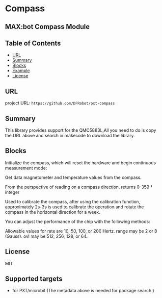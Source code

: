 # Compass

MAX:bot Compass Module
---------------------------------------------------------

## Table of Contents

* [URL](#url)
* [Summary](#summary)
* [Blocks](#blocks)
* [Example](#example)
* [License](#license)

## URL
project URL: ```https://github.com/DFRobot/pxt-compass```

## Summary

This library provides support for the QMC5883L,All you need to do is copy the URL above and search in makecode to download the library.

## Blocks
Initialize the compass, which will reset the hardware and begin continuous measurement mode:

Get data magnetometer and temperature values from the compass.

From the perspective of reading on a compass direction, returns 0-359 ° integer

Used to calibrate the compass, after using the calibration function, approximately 2s-3s is used to calibrate the operation and rotate the compass in the horizontal direction for a week.

You can adjust the performance of the chip with the following methods:

Allowable values for rate are 10, 50, 100, or 200 Hertz. range may be 2 or 8 (Gauss). ovl may be 512, 256, 128, or 64.

## License

MIT

## Supported targets

* for PXT/microbit
(The metadata above is needed for package search.)
